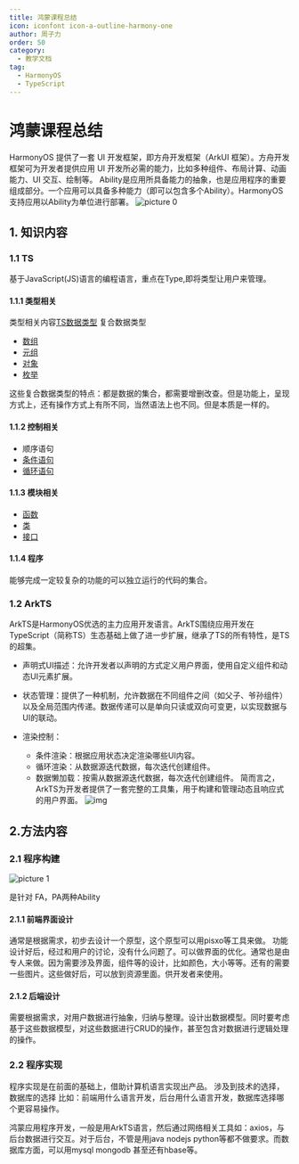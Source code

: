 ```yaml
---
title: 鸿蒙课程总结
icon: iconfont icon-a-outline-harmony-one
author: 周子力
order: 50
category:
  - 教学文档
tag:
  - HarmonyOS
  - TypeScript
---
```


# 鸿蒙课程总结

HarmonyOS 提供了一套 UI 开发框架，即方舟开发框架（ArkUI 框架）。方舟开发框架可为开发者提供应用 UI 开发所必需的能力，比如多种组件、布局计算、动画能力、UI 交互、绘制等。
Ability是应用所具备能力的抽象，也是应用程序的重要组成部分。一个应用可以具备多种能力（即可以包含多个Ability）。HarmonyOS支持应用以Ability为单位进行部署。
![picture 0](https://oss.docs.z-xin.net/7e6ff9ec74bf71d1a3e665d036cfbc553d344a279cc1ae7f2dc6205b3ecfdbd4.png)  



## 1. 知识内容
### 1.1 TS
基于JavaScript(JS)语言的编程语言，重点在Type,即将类型让用户来管理。

#### 1.1.1 类型相关

类型相关内容[TS数据类型](TS数据类型.md)
复合数据类型
- [数组](TS数组.md)
- [元组](TS元组.md)
- [对象](TS对象.md)
- [枚举](TS枚举.md)

这些复合数据类型的特点：都是数据的集合，都需要增删改查。但是功能上，呈现方式上，还有操作方式上有所不同，当然语法上也不同。但是本质是一样的。

#### 1.1.2 控制相关
- 顺序语句
- [条件语句](TS条件语句.md)
- [循环语句](TS循环.md)

#### 1.1.3 模块相关
- [函数](TS函数.md)
- [类](TS类.md)
- [接口](TS接口.md)

#### 1.1.4 程序
能够完成一定较复杂的功能的可以独立运行的代码的集合。

### 1.2 ArkTS
ArkTS是HarmonyOS优选的主力应用开发语言。ArkTS围绕应用开发在TypeScript（简称TS）生态基础上做了进一步扩展，继承了TS的所有特性，是TS的超集。

- 声明式UI描述：允许开发者以声明的方式定义用户界面，使用自定义组件和动态UI元素扩展。

- 状态管理：提供了一种机制，允许数据在不同组件之间（如父子、爷孙组件）以及全局范围内传递。数据传递可以是单向只读或双向可变更，以实现数据与UI的联动。

- 渲染控制：

  - 条件渲染：根据应用状态决定渲染哪些UI内容。
  - 循环渲染：从数据源迭代数据，每次迭代创建组件。
  - 数据懒加载：按需从数据源迭代数据，每次迭代创建组件。
简而言之，ArkTS为开发者提供了一套完整的工具集，用于构建和管理动态且响应式的用户界面。
![img](https://alliance-communityfile-drcn.dbankcdn.com/FileServer/getFile/cmtyPub/011/111/111/0000000000011111111.20231227152826.68978747729929417932749507993929:50001231000000:2800:B44BA8980A3587F0957937999D38C66140AD85390E5F17FC2CB1A661D3E1875C.png?needInitFileName=true?needInitFileName=true?needInitFileName=true?needInitFileName=true?needInitFileName=true)

## 2.方法内容
### 2.1 程序构建
![picture 1](https://oss.docs.z-xin.net/25eeea0e60c33883e8703f8a6f046b270316e70432f4fa89a597ae2a7e42c2ae.png)  

是针对 FA，PA两种Ability
#### 2.1.1 前端界面设计
通常是根据需求，初步去设计一个原型，这个原型可以用pisxo等工具来做。
功能设计好后，经过和用户的讨论，没有什么问题了。可以做界面的优化。通常也是由专人来做。因为需要涉及界面，组件等的设计，比如颜色，大小等等。还有的需要一些图片。这些做好后，可以放到资源里面。供开发者来使用。


#### 2.1.2 后端设计
需要根据需求，对用户数据进行抽象，归纳与整理。设计出数据模型。同时要考虑基于这些数据模型，对这些数据进行CRUD的操作，甚至包含对数据进行逻辑处理的操作。

### 2.2 程序实现
程序实现是在前面的基础上，借助计算机语言实现出产品。
涉及到技术的选择，数据库的选择
比如：前端用什么语言开发，后台用什么语言开发，数据库选择哪个更容易操作。

鸿蒙应用程序开发，一般是用ArkTS语言，然后通过网络相关工具如：axios，与后台数据进行交互。对于后台，不管是用java nodejs python等都不做要求。而数据库方面，可以用mysql mongodb 甚至还有hbase等。

